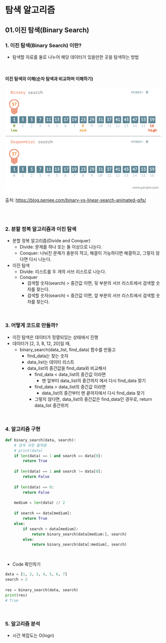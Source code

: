 # 탐색 알고리즘

## 01.이진 탐색(Binary Search)

### 1. 이진 탐색(Binary Search) 이란?

- 탐색할 자료를 둘로 나누어 해당 데이터가 있을만한 곳을 탐색하는 방법



<br/>

#### 이진 탐색의 이해(순차 탐색과 비교하며 이해하기)

![](./img/binary-and-linear-search-animations.gif)



출처:  https://blog.penjee.com/binary-vs-linear-search-animated-gifs/ 

<br/>





<br/>

### 2. 분할 정복 알고리즘과 이진 탐색

- 분할 정복 알고리즘(Divide and Conquer)
  - Divide: 문제를 하나 또는 둘 이상으로 나눈다.
  - Conquer: 나눠진 문제가 충분히 작고, 해결이 가능하다면 해결하고, 그렇지 않다면 다시 나눈다.
- 이진 탐색
  - Divide: 리스트를 두 개의 서브 리스트로 나눈다.
  - Conquer
    - 검색할 숫자(search) > 중간값 이면, 뒷 부분의 서브 리스트에서 검색할 숫자를 찾는다.
    - 검색할 숫자(search) < 중간값 이면, 앞 부분의 서브 리스트에서 검색할 숫자를 찾는다.





<br/>

### 3. 어떻게 코드로 만들까?

- 이진 탐색은 데이터가 정렬되있는 상태에서 진행
- 데이터가 [2, 3, 8, 12, 20]일 때,
  - binary_search(data_list, find_data) 함수를 만들고
    - find_data는 찾는 숫자
    - data_list는 데이터 리스트
    - data_list의 중간값을 find_data와 비교해서
      - find_data < data_list의 중간값 이라면
        - 맨 앞부터 data_list의 중간까지 에서 다시 find_data 찾기
      - find_data > data_list의 중간값 이라면
        - data_list의 중간부터 맨 끝까지에서 다시 find_data 찾기
      - 그렇지 않다면, data_list의 중간값은 find_data인 경우로, return data_list 중간위치





<br/>

### 4. 알고리즘 구현

```python
def binary_search(data, search):
    # 검색 과정 출력용
    # print(data)
    if len(data) == 1 and search == data[0]:
        return True

    if len(data) == 1 and search != data[0]:
        return False

    if len(data) == 0:
        return False

    medium = len(data) // 2

    if search == data[medium]:
        return True
    else:
        if search > data[medium]:
            return binary_search(data[medium:], search)
        else:
            return binary_search(data[:medium], search)
```



<br/>

- Code 확인하기

```python
data = [1, 2, 3, 4, 5, 6, 7]
search = 2

res = binary_search(data, search)
print(res)
# True
```





<br/>

### 5. 알고리즘 분석

- 시간 복잡도는 O(logn)









<br/><br/>